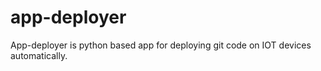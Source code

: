 # app-deployer
App-deployer is python based app for deploying git code on IOT devices automatically.
